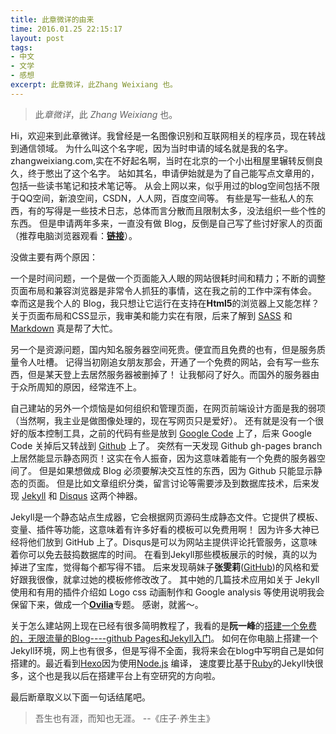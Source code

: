 ```yaml
---
title: 此章微详的由来
time: 2016.01.25 22:15:17
layout: post
tags:
- 中文
- 文学
- 感想
excerpt: 此章微详，此Zhang Weixiang 也。
---
```


> 此*章微详*，此 *Zhang Weixiang* 也。

Hi，欢迎来到此章微详。我曾经是一名图像识别和互联网相关的程序员，现在转战到通信领域。
为什么叫这个名字呢，因为当时申请的域名就是我的名字。zhangweixiang.com,实在不好起名啊，当时在北京的一个小出租屋里辗转反侧良久，终于憋出了这个名字。
站如其名，申请伊始就是为了自己能写点文章用的，包括一些读书笔记和技术笔记等。
从会上网以来，似乎用过的blog空间包括不限于QQ空间，新浪空间，CSDN，人人网，百度空间等。
有些是写一些私人的东西，有的写得是一些技术日志，总体而言分散而且限制太多，没法组织一些个性的东西。
但是申请两年多来，一直没有做 Blog，反倒是自己写了些讨好家人的页面（推荐电脑浏览器观看：**[链接](http://zhangweixiang.com/private)**）。

没做主要有两个原因：

一个是时间问题，一个是做一个页面能入人眼的网站很耗时间和精力；不断的调整页面布局和兼容浏览器是非常令人抓狂的事情，这在我之前的工作中深有体会。
幸而这是我个人的 Blog，我只想让它运行在支持在**Html5**的浏览器上又能怎样？
关于页面布局和CSS显示，我审美和能力实在有限，后来了解到 [SASS](http://sass-lang.com/) 和 [Markdown](http://daringfireball.net/projects/markdown/syntax) 真是帮了大忙。

另一个是资源问题，国内知名服务器空间死贵。便宜而且免费的也有，但是服务质量令人吐槽。
记得当初刚追女朋友那会，开通了一个免费的网站，会有写一些东西，但是某天登上去居然服务器被删掉了！
让我郁闷了好久。而国外的服务器由于众所周知的原因，经常连不上。

自己建站的另外一个烦恼是如何组织和管理页面，在网页前端设计方面是我的弱项（当然啊，我主业是做图像处理的，现在写网页只是爱好）。
还有就是没有一个很好的版本控制工具，之前的代码有些是放到 [Google Code](http://code.google.com/) 上了，后来 Google Code 关掉后又转战到 [Github](https://github.com/) 上了。
突然有一天发现 Github gh-pages branch上居然能显示静态网页！这实在令人振奋，因为这意味着能有一个免费的服务器空间了。
但是如果想做成 Blog 必须要解决交互性的东西，因为 Github 只能显示静态的页面。
但是比如文章组织分类，留言讨论等需要涉及到数据库技术，后来发现 [Jekyll](http://jekyllrb.com) 和 [Disqus](https://disqus.com/) 这两个神器。

Jekyll是一个静态站点生成器，它会根据网页源码生成静态文件。它提供了模板、变量、插件等功能，这意味着有许多好看的模板可以免费用啊！
因为许多大神已经将他们放到 GitHub 上了。Disqus是可以为网站主提供评论托管服务，这意味着你可以免去鼓捣数据库的时间。
在看到Jekyll那些模板展示的时候，真的以为掉进了宝库，觉得每个都写得不错。
后来发现萌妹子**张雯莉**([GitHub](https://github.com/Ovilia/blog))的风格和爱好跟我很像，就拿过她的模板修修改改了。
其中她的几篇技术应用如关于 Jekyll 使用和有用的插件介绍如 Logo css 动画制作和 Google analysis 等使用说明我会保留下来，做成一个[**Ovilia**](http://blog.zhangweixiang.com/2014/08/31/display-language-title-of-syntax-highlighting/)专题。
感谢，就酱～。

关于怎么建站网上现在已经有很多简明教程了，我看的是**阮一峰**的[搭建一个免费的，无限流量的Blog----github Pages和Jekyll入门](http://www.ruanyifeng.com/blog/2012/08/blogging_with_jekyll.html)。
如何在你电脑上搭建一个Jekyll环境，网上也有很多，但是写得不全面，我将来会在blog中写明自己是如何搭建的。最近看到[Hexo](http://heroku.com/)因为使用[Node.js](https://nodejs.org/en/) 编译，
速度要比基于[Ruby](https://ruby-china.org/)的Jekyll快很多，这个也是我以后在搭建平台上有空研究的方向啦。

最后断章取义以下面一句话结尾吧。

> 吾生也有涯，而知也无涯。
> --《庄子·养生主》

